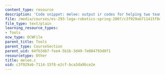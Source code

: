 ```yaml
---
content_type: resource
description: 'Code snippet: melee: output ir codes for helping two teamed robots battle.'
file: /media/courses/es-293-lego-robotics-spring-2007/c3f929ab711415f8e2cfbca3da9bce2e_melee.c
file_type: text/plain
learning_resource_types:
- Tools
ocw_type: OCWFile
parent_title: Tools
parent_type: CourseSection
parent_uid: 64fb3db7-fee4-5b1b-3d49-7e084793d0f1
resourcetype: Other
title: melee.c
uid: c3f929ab-7114-15f8-e2cf-bca3da9bce2e
---
```

